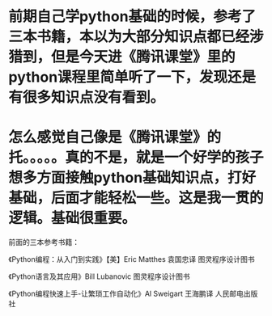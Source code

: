 # 前期自己学python基础的时候，参考了三本书籍，本以为大部分知识点都已经涉猎到，但是今天进《腾讯课堂》里的python课程里简单听了一下，发现还是有很多知识点没有看到。



# 怎么感觉自己像是《腾讯课堂》的托。。。。。真的不是，就是一个好学的孩子想多方面接触python基础知识点，打好基础，后面才能轻松一些。这是我一贯的逻辑。基础很重要。



前面的三本参考书籍：

《Python编程：从入门到实践》【美】Eric Matthes 袁国忠译 图灵程序设计图书

《Python语言及其应用》Bill Lubanovic 图灵程序设计图书

《Python编程快速上手-让繁琐工作自动化》Al Sweigart 王海鹏译 人民邮电出版社




